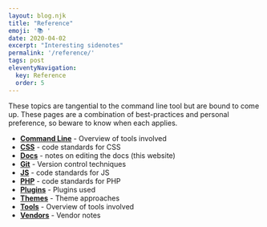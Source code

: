 ```yaml
---
layout: blog.njk
title: "Reference"
emoji: '📚 '
date: 2020-04-02
excerpt: "Interesting sidenotes"
permalink: '/reference/'
tags: post
eleventyNavigation:
  key: Reference
  order: 5
---
```



These topics are tangential to the command line tool but are bound to come up. These pages are a combination of best-practices and personal preference, so beware to know when each applies.

- **[Command Line](/reference/command0line/)** - Overview of tools involved
- **[CSS](/reference/css/)** - code standards for CSS
- **[Docs](/reference/docs/)** - notes on editing the docs (this website)
- **[Git](/reference/git/)** - Version control techniques
- **[JS](/reference/js/)** - code standards for JS
- **[PHP](/reference/php/)** - code standards for PHP
- **[Plugins](/reference/plugins/)** - Plugins used
- **[Themes](/reference/themes/)** - Theme approaches
- **[Tools](/reference/tools/)** - Overview of tools involved
- **[Vendors](/reference/Vendors/)** - Vendor notes
